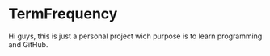 # TermFrequency
Hi guys, this is just a personal project wich purpose is to learn programming and GitHub.
